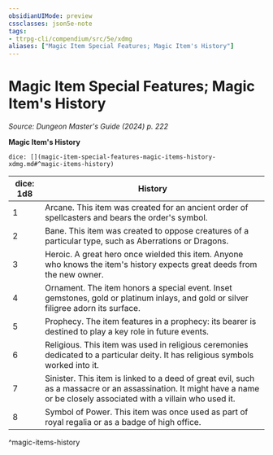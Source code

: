 ```yaml
---
obsidianUIMode: preview
cssclasses: json5e-note
tags:
- ttrpg-cli/compendium/src/5e/xdmg
aliases: ["Magic Item Special Features; Magic Item's History"]
---
```

# Magic Item Special Features; Magic Item's History
*Source: Dungeon Master's Guide (2024) p. 222* 

**Magic Item's History**

`dice: [](magic-item-special-features-magic-items-history-xdmg.md#^magic-items-history)`

| dice: 1d8 | History |
|-----------|---------|
| 1 | Arcane. This item was created for an ancient order of spellcasters and bears the order's symbol. |
| 2 | Bane. This item was created to oppose creatures of a particular type, such as Aberrations or Dragons. |
| 3 | Heroic. A great hero once wielded this item. Anyone who knows the item's history expects great deeds from the new owner. |
| 4 | Ornament. The item honors a special event. Inset gemstones, gold or platinum inlays, and gold or silver filigree adorn its surface. |
| 5 | Prophecy. The item features in a prophecy: its bearer is destined to play a key role in future events. |
| 6 | Religious. This item was used in religious ceremonies dedicated to a particular deity. It has religious symbols worked into it. |
| 7 | Sinister. This item is linked to a deed of great evil, such as a massacre or an assassination. It might have a name or be closely associated with a villain who used it. |
| 8 | Symbol of Power. This item was once used as part of royal regalia or as a badge of high office. |
^magic-items-history